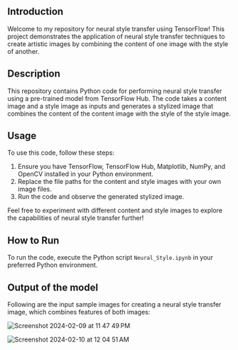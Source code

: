 
## Introduction

Welcome to my repository for neural style transfer using TensorFlow! This project demonstrates the application of neural style transfer techniques to create artistic images by combining the content of one image with the style of another.

## Description

This repository contains Python code for performing neural style transfer using a pre-trained model from TensorFlow Hub. The code takes a content image and a style image as inputs and generates a stylized image that combines the content of the content image with the style of the style image.

## Usage

To use this code, follow these steps:

1. Ensure you have TensorFlow, TensorFlow Hub, Matplotlib, NumPy, and OpenCV installed in your Python environment.
2. Replace the file paths for the content and style images with your own image files.
3. Run the code and observe the generated stylized image.

Feel free to experiment with different content and style images to explore the capabilities of neural style transfer further!

## How to Run

To run the code, execute the Python script `Neural_Style.ipynb` in your preferred Python environment.

## Output of the model

Following are the input sample images for creating a neural style transfer image, which combines features of both images:

![Screenshot 2024-02-09 at 11 47 49 PM](https://github.com/samiksha-badgujar/Deep_Learning/assets/126308884/6f570312-a39c-4bb9-9cae-958766348ce1)

![Screenshot 2024-02-10 at 12 04 51 AM](https://github.com/samiksha-badgujar/Deep_Learning/assets/126308884/e6b1ea01-a744-4ce2-83b8-f47eab460367)








